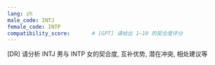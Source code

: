 ```yaml
---
lang: zh
male_code: INTJ
female_code: INTP
compatibility_score:       # [GPT] 请给出 1–10 的契合度评分
---
```


[DR] 请分析 INTJ 男与 INTP 女的契合度, 互补优势, 潜在冲突, 相处建议等

